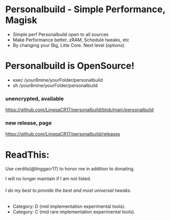 # Personalbuild - Simple Performance, Magisk

- Simple perf Personalbuild open to all sources
- Make Performance better, zRAM, Schedule tweaks, etc
- By changing your Big, Litte Core. Next level (options)

# Personalbuild is OpenSource!

+ exec /your8mine/yourFolder/personalbuild
+ sh /your8mine/yourFolder/personalbuild

### unencrypted, available ###
https://github.com/LinggaCR17/personalbuild/blob/main/personalbuild

### new release, page ###
https://github.com/LinggaCR17/personalbuild/releases

# ReadThis:
Use cerdits(@linggacr17) to honor me in addition to donating.

I will no longer maintain if I am not listed.

###### I do my best to provide the best and most universal tweaks.

- Category: D (mid implementation experimental tools).
- Category: C (mid rare implementation experimental tools).
